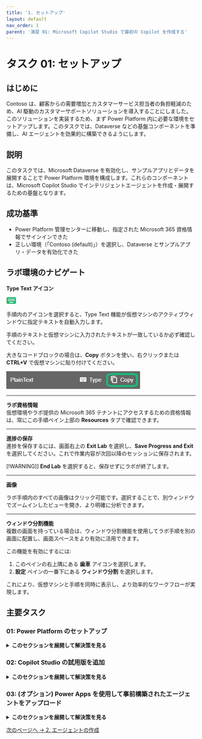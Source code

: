 ```yaml
---
title: '1. セットアップ'
layout: default
nav_order: 1
parent: '演習 01: Microsoft Copilot Studio で最初の Copilot を作成する'
---
```


# タスク 01: セットアップ

## はじめに

Contoso は、顧客からの需要増加とカスタマーサービス担当者の負担軽減のため、AI 駆動のカスタマーサポートソリューションを導入することにしました。このソリューションを実装するため、まず Power Platform 内に必要な環境をセットアップします。このタスクでは、Dataverse などの基盤コンポーネントを準備し、AI エージェントを効果的に構築できるようにします。

## 説明

このタスクでは、Microsoft Dataverse を有効化し、サンプルアプリとデータを展開することで Power Platform 環境を構成します。これらのコンポーネントは、Microsoft Copilot Studio でインテリジェントエージェントを作成・展開するための基盤となります。

## 成功基準

- Power Platform 管理センターに移動し、指定された Microsoft 365 資格情報でサインインできた
- 正しい環境（「Contoso (default)」）を選択し、Dataverse とサンプルアプリ・データを有効化できた

## ラボ環境のナビゲート

**Type Text アイコン**  

![hut7bsbc.jpg](../../media/hut7bsbc.jpg)

手順内のアイコンを選択すると、Type Text 機能が仮想マシンのアクティブウィンドウに指定テキストを自動入力します。  

手順のテキストと仮想マシンに入力されたテキストが一致しているか必ず確認してください。

大きなコードブロックの場合は、**Copy** ボタンを使い、右クリックまたは **CTRL+V** で仮想マシンに貼り付けてください。

![q1n1yy18.jpg](../../media/q1n1yy18.jpg)

---

**ラボ資格情報**  
仮想環境やラボ提供の Microsoft 365 テナントにアクセスするための資格情報は、常にこの手順ペイン上部の **Resources** タブで確認できます。

---

**進捗の保存**  
進捗を保存するには、画面右上の **Exit Lab** を選択し、**Save Progress and Exit** を選択してください。これで作業内容が次回以降のセッションに保存されます。

[!WARNING]] **End Lab** を選択すると、保存せずにラボが終了します。

---

**画像**   

ラボ手順内のすべての画像はクリック可能です。選択することで、別ウィンドウでズームインしたビューを開き、より明確に分析できます。 
 
--- 

**ウィンドウ分割機能**  
複数の画面を持っている場合は、ウィンドウ分割機能を使用してラボ手順を別の画面に配置し、画面スペースをより有効に活用できます。

この機能を有効にするには:  
1. このペインの右上隅にある **歯車** アイコンを選択します。  
2. **設定** ペインの一番下にある **ウィンドウ分割** を選択します。

これにより、仮想マシンと手順を同時に表示し、より効率的なワークフローが実現します。


## 主要タスク

### 01: Power Platform のセットアップ

<details markdown="block"> 
  <summary><strong>このセクションを展開して解決策を見る</strong></summary> 

1. Microsoft Edge を開き、[Power Platform](admin.powerplatform.microsoft.com) に移動します。

1. 資格情報でサインインします: 

	| 項目 | 値 |
    |----------|---------------------------------------------------------|
    | **ユーザー名** | `Power Platform の管理者ユーザー名` |
    | **パスワード** | `Power Platform 管理者ユーザーのパスワード` |


1. 様々なダイアログで以下のオプションを選択します: 
 
    | 項目 | 値 | 
    |----------|---------------------------------------------------------| 
    | Microsoft Edge にサインイン | **いいえ、結構です** | 
    | パスワードを保存しますか？ | **保存** | 
    | サインイン状態を維持しますか？ | **はい** | 
 
	![7sz5t56t.jpg](../../media/7sz5t56t.jpg)

1. Power Platform は新しい管理センターに移行している可能性があります。 

    ページの右上隅で、**新しい管理センター** がオンになっている場合は、オフに切り替えます。

    ![8cdyhigm.jpg](../../media/8cdyhigm.jpg)
	
1. 左側のサービスメニューで **環境** を選択します。

1. **Contoso (default)** 環境を選択します。 

    ![v29z5ydm.jpg](../../media/v29z5ydm.jpg)

    [!NOTE]
    > これにより、Microsoft 365 アカウントの ID が保持され、Power Platform に引き継がれます。これは Copilot Studio の基盤であり、カスタムエージェントに関連するデータが保存される場所でもあります。   

1. 上部バーの **Add Dataverse** を選択します。

	![oz23w4q7.jpg](../../media/oz23w4q7.jpg) 

1. **Add Dataverse** ペインで、**Deploy sample apps and data?** のトグルを **はい** に変更し、下部の **追加** を選択します。 

    ![ucvtkdmi.jpg](../../media/ucvtkdmi.jpg)

    [!WARNING]
    > 後の演習のためにサンプルデータを展開する必要があります。

1. **Contoso (default)** 環境の **状態** 列が **準備完了** と表示されるまで待ちます。 

    定期的に上部バーの **更新** オプションを選択します。

    ![n6stq8et.jpg](../../media/n6stq8et.jpg)

    [!WARNING]
    > これには約 15 分かかる場合があります。

</details>

### 02: Copilot Studio の試用版を追加

<details markdown="block"> 
  <summary><strong>このセクションを展開して解決策を見る</strong></summary>

1. 新しいブラウザタブを開き、`copilotstudio.microsoft.com` に移動します。 

    [!WARNING]
    > 次のような確認とアカウント作成のプロンプトが表示された場合は、入力せずに閉じてください。新しいタブで再度 `copilotstudio.microsoft.com` を開いてください。  
    > 
    > ![36xs66h6.jpg](../../media/36xs66h6.jpg)
    > 
    > URL に次のステップのスクリーンショットが表示されるはずです。 
 
1. リージョンを選択し、**無料トライアルを開始** を選択します。 
 
	![zmhjr4oy.jpg](../../media/zmhjr4oy.jpg) 
 
1. ページの右上部で、**Contoso (default)** が **環境** として設定されていることを確認します。

    ![qkvcytky.jpg](../../media/qkvcytky.jpg)

    [!NOTE]
    > 画面の解像度によっては、選択した環境を表示するために地球儀のアイコンを選択する必要があるかもしれません。
    >
    > ![np10y13v.jpg](../../media/np10y13v.jpg)
  
 
</details>

### 03: (オプション) Power Apps を使用して事前構築されたエージェントをアップロード

<details markdown="block"> 
  <summary><strong>このセクションを展開して解決策を見る</strong></summary> 

[!WARNING]
> エージェントをオプションでインポートして、ラボ演習の出発点として使用できます。これにより、**演習 01** のすべてのステップから **演習 04** の最後までが完了します。これにはカスタムソリューションのダウンロードとインポートが必要です。
>
> カスタムソリューションをインポートする場合は、すべての演習を観察して、すべての構成方法を学んでください。また、エージェントのさまざまなテストに従ってください。

1. Copilot Studio の左側のメニューで **エージェント** を選択します。 
 
	![iwcs8u6s.jpg](../../media/iwcs8u6s.jpg)
 
1. ページの左上部で **エージェントのインポート** を選択します。 
 
	![10sjr2q8.jpg](../../media/10sjr2q8.jpg)
	
    [!NOTE]
    これにより、**ソリューション** ページが新しいタブで開きます。 
 
1. 上部バーで **ソリューションのインポート** を選択します。 
 
	![0ciiwxyu.jpg](../../media/0ciiwxyu.jpg)
 
1. 新しいペインで **参照** を選択します。 
 
1. 上部のアドレスバーで、**Admin >** の右側にある空白のスペースを選択してファイルパスを変更し、`F:\LabFiles\Solution` と入力します。 
 
	![z7ip9moh.jpg](../../media/z7ip9moh.jpg)

	![fx84uidy.jpg](../../media/fx84uidy.jpg) 
	
    [!NOTE]
    > 代わりに、フォルダーを手動でナビゲートするために展開することもできます: 
    >1. 左ペインで **この PC** の下に移動し、**AllFiles (F:)** を選択します。 
    >
    > ![jniqmycd.jpg](../../media/jniqmycd.jpg) 
    > 
    >1. **LabFiles** をダブルクリックします。
    >1. **Solution** をダブルクリックします。 
	
1. **CopilotFlightCrew_1_0_0_2.zip** を選択し、**開く** を選択します。  
 
	![wqq0lava.jpg](../../media/wqq0lava.jpg)
 
1. ペインの左下隅で **次へ** を選択します。 
 
	![g1wdxf9i.jpg](../../media/g1wdxf9i.jpg)
 
1. ペインの左下隅で **インポート** を選択します。  
 
1. 完了時に上部バーの下に黄色の警告バナーが表示されるまで待ちます。警告は無視しても安全です。 
 
    ![jnkgfauw.jpg](../../media/jnkgfauw.jpg)

    ![gl8glvpb.jpg](../../media/gl8glvpb.jpg)
 
    [!WARNING]
    > エージェントのインポートには数分かかる場合があります。  
 
    [!NOTE]
    > これはエージェントの定義であり、実行中のバージョンではありません。内部コンポーネントが含まれており、今後の演習で探求します。 

1. インポートが完了したら、**ソリューション** ページタブを閉じて Copilot Studio に戻ります。

1. 左側のメニューで **ホーム** を選択します。

	![oys1gkq6.jpg](../../media/oys1gkq6.jpg)

</details>

[次のページへ → 2. エージェントの作成](0102.md)